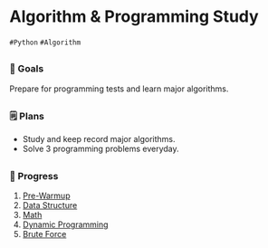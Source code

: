 # Algorithm & Programming Study
`#Python` `#Algorithm`

##

### :checkered_flag: Goals
Prepare for programming tests and learn major algorithms.

##

### :spiral_notepad: Plans
- Study and keep record major algorithms.
- Solve 3 programming problems everyday.

##

### :calendar: Progress
1. [Pre-Warmup](./pre-warmup/pre-warmup.md)
2. [Data Structure](./data-structure/data-structure.md)
3. [Math](./math/math.md)
4. [Dynamic Programming](./dp/dp.md)
5. [Brute Force](./dp/dp.md)
